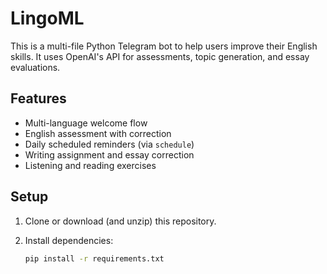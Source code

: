 # LingoML

This is a multi-file Python Telegram bot to help users improve their English skills. It uses OpenAI's API for assessments, topic generation, and essay evaluations.

## Features

- Multi-language welcome flow
- English assessment with correction
- Daily scheduled reminders (via `schedule`)
- Writing assignment and essay correction
- Listening and reading exercises

## Setup

1. Clone or download (and unzip) this repository.
2. Install dependencies:

   ```bash
   pip install -r requirements.txt
